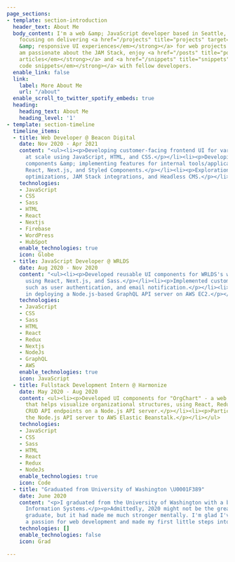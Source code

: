 ```yaml
---
page_sections:
- template: section-introduction
  header_text: About Me
  body_content: I'm a web &amp; JavaScript developer based in Seattle, WA. I'm currently
    focusing on delivering <a href="/projects" title="projects" target="_blank"><strong><em>rich
    &amp; responsive UI experiences</em></strong></a> for web projects at scale. I
    am passionate about the JAM Stack, enjoy <a href="/posts" title="posts" target="_blank"><strong><em>writing
    articles</em></strong></a> and <a href="/snippets" title="snippets" target="_blank"><strong><em>sharing
    code snippets</em></strong></a> with fellow developers.
  enable_link: false
  link:
    label: More About Me
    url: "/about"
  enable_scroll_to_twitter_spotify_embeds: true
  heading:
    heading_text: About Me
    heading_level: '1'
- template: section-timeline
  timeline_items:
  - title: Web Developer @ Beacon Digital
    date: Nov 2020 - Apr 2021
    content: "<ul><li><p>Developing customer-facing frontend UI for various web projects
      at scale using JavaScript, HTML, and CSS.</p></li><li><p>Developing reusable
      components &amp; implementing features for internal tools/applications using
      React, Next.js, and Styled Components.</p></li><li><p>Explorations around DX
      optimizations, JAM Stack integrations, and Headless CMS.</p></li></ul>"
    technologies:
    - JavaScript
    - CSS
    - Sass
    - HTML
    - React
    - Nextjs
    - Firebase
    - WordPress
    - HubSpot
    enable_technologies: true
    icon: Globe
  - title: JavaScript Developer @ WRLDS
    date: Aug 2020 - Nov 2020
    content: "<ul><li><p>Developed reusable UI components for WRLDS's web application
      using React, Next.js, and Sass.</p></li><li><p>Implemented customer-facing features
      such as user authentication, and email notification.</p></li><li><p>Participated
      in deploying a Node.js-based GraphQL API server on AWS EC2.</p></li></ul>"
    technologies:
    - JavaScript
    - CSS
    - Sass
    - HTML
    - React
    - Redux
    - Nextjs
    - NodeJs
    - GraphQL
    - AWS
    enable_technologies: true
    icon: JavaScript
  - title: Fullstack Development Intern @ Harmonize
    date: May 2020 - Aug 2020
    content: <ul><li><p>Developed UI components for "OrgChart" - a web application
      that helps visualize organizational structures, using React, Redux, and Bootstrap.</p></li><li><p>Developed
      CRUD API endpoints on a Node.js API server.</p></li><li><p>Participated in deploying
      the Node.js API server to AWS Elastic Beanstalk.</p></li></ul>
    technologies:
    - JavaScript
    - CSS
    - Sass
    - HTML
    - React
    - Redux
    - NodeJs
    enable_technologies: true
    icon: Code
  - title: "Graduated from University of Washington \U0001F389"
    date: June 2020
    content: "<p>I graduated from the University of Washington with a bachelor's in
      Information Systems.</p><p>Admittedly, 2020 might not be the greatest year to
      graduate, but it had made me much stronger mentally. I'm glad I've developed
      a passion for web development and made my first little steps into my career.</p>"
    technologies: []
    enable_technologies: false
    icon: Grad

---
```

